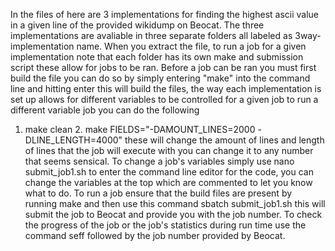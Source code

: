 In the files of here are 3 implementations for finding the highest ascii value in a given line of the provided wikidump on Beocat. The three implementations are avaliable in three separate folders all labeled as 3way-implementation name. When you extract the file, to run a job for a given implementation note that each folder has its own 
make and submission script these allow for jobs to be ran. Before a job can be ran you must first build the file you can do so by simply entering "make" into the command line and hitting enter this will build the files, the way each implementation is set up allows for different variables to be controlled for a given job to run a different variable job you can do the following
1. make clean 2. make FIELDS="-DAMOUNT_LINES=2000 -DLINE_LENGTH=4000"
these will change the amount of lines and length of lines that the job will execute with you can change it to any number that seems sensical. To change a job's variables simply use nano submit_job1.sh to enter the command line editor for the code, you can change the variables at the top which are
commented to let you know what to do. To run a job ensure that the build files are present by running make and then use this command sbatch submit_job1.sh this will submit the job to Beocat and provide you with the job number. To check the progress of the job or the job's statistics during run time use the command seff followed by the job number provided by Beocat.
